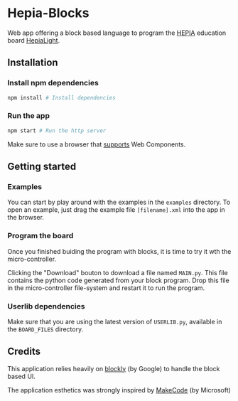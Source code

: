 # Hepia-Blocks

Web app offering a block based language to program the [HEPIA](http://hepia.hesge.ch) education board [HepiaLight](http://hepia.hesge.ch/fr/groupes-de-competences/hepialight/accueil/).

## Installation

### Install npm dependencies

```bash
npm install # Install dependencies
```

### Run the app

```bash
npm start # Run the http server
```

Make sure to use a browser that [supports](https://caniuse.com/#search=Web%20Components) Web Components.

## Getting started

### Examples

You can start by play around with the examples in the `examples` directory.
To open an example, just drag the example file ```[filename].xml``` into the app in the browser.

### Program the board

Once you finished buiding the program with blocks, it is time to try it wth the micro-controller.

Clicking the "Download" bouton to download a file named `MAIN.py`. This file contains the python code generated from your block program. Drop this file in the micro-controller file-system and restart it to run the program.

### Userlib dependencies

Make sure that you are using the latest version of `USERLIB.py`,
available in the `BOARD_FILES` directory.

## Credits

This application relies heavily on [blockly](https://developers.google.com/blockly/) (by Google) to handle the block based UI. 

The application esthetics was strongly inspired by [MakeCode](https://www.microsoft.com/en-us/makecode) (by Microsoft)
